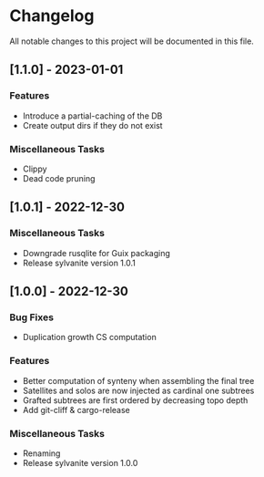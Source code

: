 # Changelog

All notable changes to this project will be documented in this file.

## [1.1.0] - 2023-01-01

### Features

- Introduce a partial-caching of the DB
- Create output dirs if they do not exist

### Miscellaneous Tasks

- Clippy
- Dead code pruning

## [1.0.1] - 2022-12-30

### Miscellaneous Tasks

- Downgrade rusqlite for Guix packaging
- Release sylvanite version 1.0.1

## [1.0.0] - 2022-12-30

### Bug Fixes

- Duplication growth CS computation

### Features

- Better computation of synteny when assembling the final tree
- Satellites and solos are now injected as cardinal one subtrees
- Grafted subtrees are first ordered by decreasing topo depth
- Add git-cliff & cargo-release

### Miscellaneous Tasks

- Renaming
- Release sylvanite version 1.0.0

<!-- generated by git-cliff -->
